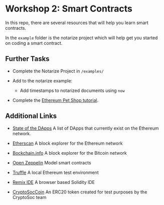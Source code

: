 # Workshop 2: Smart Contracts

In this repo, there are several resources that will help you learn smart contracts.

In the `example` folder is the notarize project which will help get you started on coding a smart contract.



## Further Tasks

* Complete the Notarize Project in `/examples/`

* Add to the notarize example:
  * Add timestamps to notarized documents using `now`

* Complete the [Ethereum Pet Shop tutorial](http://truffleframework.com/tutorials/pet-shop).


## Additional Links

* [State of the DApps](https://www.stateofthedapps.com/)
A list of DApps that currently exist on the Ethereum network.

* [Etherscan](https://etherscan.io/)
A block explorer for the Ethereum network

* [Bockchain.info](https://blockchain.info/)
A block explorer for the  Bitcoin network

* [Open Zeppelin](https://openzeppelin.org/)
Model smart contracts

* [Truffle](http://truffleframework.com)
A local Ethereum test environment

* [Remix IDE](https://remix.ethereum.org)
A browser based Solidity IDE

* [CryptoSocCoin](https://github.com/CryptoSoc/CryptoSocCoin)
An ERC20 token created for test purposes by the CryptoSoc team
